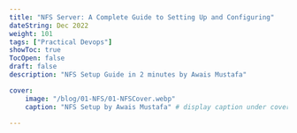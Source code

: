 ```yaml
---
title: "NFS Server: A Complete Guide to Setting Up and Configuring"
dateString: Dec 2022
weight: 101
tags: ["Practical Devops"]
showToc: true
TocOpen: false
draft: false
description: "NFS Setup Guide in 2 minutes by Awais Mustafa"

cover:
    image: "/blog/01-NFS/01-NFSCover.webp" 
    caption: "NFS Setup by Awais Mustafa" # display caption under cover
    
---
```

